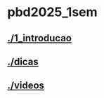 # pbd2025_1sem <br>
## [./1_introducao](https://github.com/IgorAvilaPereira/pbd2025_1sem/tree/main/./1_introducao) <br>
## [./dicas](https://github.com/IgorAvilaPereira/pbd2025_1sem/tree/main/./dicas) <br>
## [./videos](https://github.com/IgorAvilaPereira/pbd2025_1sem/tree/main/./videos) <br>
